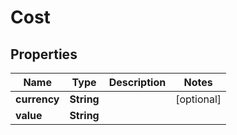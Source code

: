 
# Cost

## Properties
Name | Type | Description | Notes
------------ | ------------- | ------------- | -------------
**currency** | **String** |  |  [optional]
**value** | **String** |  | 



